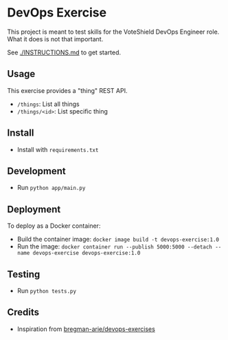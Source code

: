 # DevOps Exercise

This project is meant to test skills for the VoteShield DevOps Engineer role. What it does is not that important.

See [./INSTRUCTIONS.md](./INSTRUCTIONS.md) to get started.

## Usage

This exercise provides a "thing" REST API.

- `/things`: List all things
- `/things/<id>`: List specific thing

## Install

- Install with `requirements.txt`

## Development

- Run `python app/main.py`

## Deployment

To deploy as a Docker container:
- Build the container image: `docker image build -t devops-exercise:1.0`
- Run the image: `docker container run --publish 5000:5000 --detach --name devops-exercise devops-exercise:1.0`

## Testing

- Run `python tests.py`

## Credits

- Inspiration from [bregman-arie/devops-exercises](https://github.com/bregman-arie/devops-exercises)
